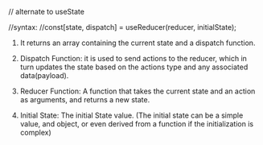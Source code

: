 <!-- useReducer -->

// alternate to useState

//syntax:
//const[state, dispatch] = useReducer(reducer, initialState);

1. It returns an array containing the current state and a dispatch function.

2. Dispatch Function: it is used to send actions to the reducer, which in turn updates the state based on the actions type and any associated data(payload).

3. Reducer Function: A function that takes the current state and an action as arguments, and returns a new state.

4. Initial State: The initial State value. (The initial state can be a simple value, and object, or even derived from a function if the initialization is complex)
